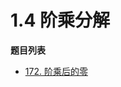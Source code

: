 # 1.4 阶乘分解

**题目列表**

- [172. 阶乘后的零](https://leetcode.cn/problems/factorial-trailing-zeroes/description/)
